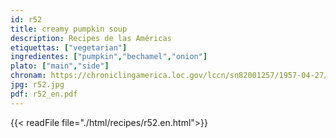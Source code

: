 ```yaml
---
id: r52
title: creamy pumpkin soup
description: Recipes de las Américas
etiquettas: ["vegetarian"]
ingredientes: ["pumpkin","bechamel","onion"]
plato: ["main","side"]
chronam: https://chroniclingamerica.loc.gov/lccn/sn82001257/1957-04-27/ed-1/seq-5/
jpg: r52.jpg
pdf: r52_en.pdf
---
```


{{< readFile file="./html/recipes/r52.en.html">}}